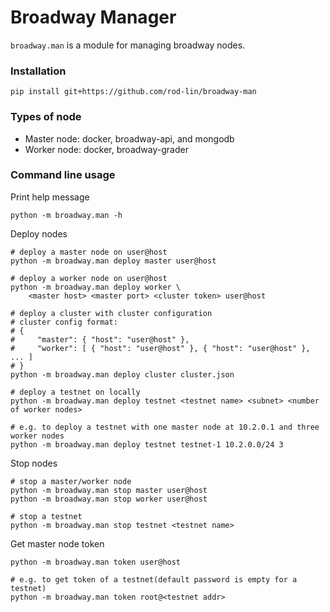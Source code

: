 # Broadway Manager

`broadway.man` is a module for managing broadway nodes.

### Installation

    pip install git+https://github.com/rod-lin/broadway-man

### Types of node

- Master node: docker, broadway-api, and mongodb
- Worker node: docker, broadway-grader

### Command line usage

Print help message

    python -m broadway.man -h

Deploy nodes

    # deploy a master node on user@host
    python -m broadway.man deploy master user@host
    
    # deploy a worker node on user@host
    python -m broadway.man deploy worker \
        <master host> <master port> <cluster token> user@host
        
    # deploy a cluster with cluster configuration
    # cluster config format:
    # {
    #     "master": { "host": "user@host" },
    #     "worker": [ { "host": "user@host" }, { "host": "user@host" }, ... ]
    # }
    python -m broadway.man deploy cluster cluster.json
    
    # deploy a testnet on locally
    python -m broadway.man deploy testnet <testnet name> <subnet> <number of worker nodes>
    
    # e.g. to deploy a testnet with one master node at 10.2.0.1 and three worker nodes
    python -m broadway.man deploy testnet testnet-1 10.2.0.0/24 3

Stop nodes

    # stop a master/worker node
    python -m broadway.man stop master user@host
    python -m broadway.man stop worker user@host
    
    # stop a testnet
    python -m broadway.man stop testnet <testnet name>
    
Get master node token

    python -m broadway.man token user@host
    
    # e.g. to get token of a testnet(default password is empty for a testnet)
    python -m broadway.man token root@<testnet addr>
